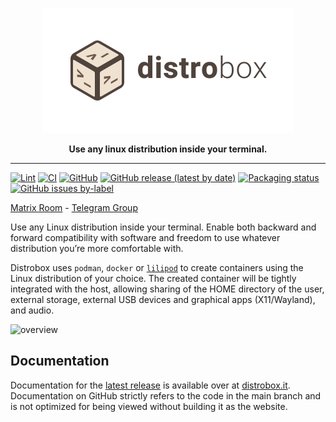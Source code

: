 <p align="center">
  <picture>
    <source media="(prefers-color-scheme: dark)" srcset="static/assets/brand/png/distrobox-dark.png" />
    <img alt="Distrobox logo" src="static/assets/brand/png/distrobox-light.png" width="400" height="200" />
  </picture>
</p>

<p align="center">
  <strong>Use any linux distribution inside your terminal.</strong>
</p>

---

[![Lint](https://github.com/89luca89/distrobox/actions/workflows/main.yml/badge.svg)](https://github.com/89luca89/distrobox/actions/workflows/main.yml)
[![CI](https://github.com/89luca89/distrobox/actions/workflows/compatibility.yml/badge.svg)](https://github.com/89luca89/distrobox/actions/workflows/compatibility.yml)
[![GitHub](https://img.shields.io/github/license/89luca89/distrobox?color=blue)](https://github.com/89luca89/distrobox/blob/main/COPYING.md)
[![GitHub release (latest by date)](https://img.shields.io/github/v/release/89luca89/distrobox)](https://github.com/89luca89/distrobox/releases/latest)
[![Packaging status](https://repology.org/badge/tiny-repos/distrobox.svg)](https://repology.org/project/distrobox/versions)
[![GitHub issues by-label](https://img.shields.io/github/issues-search/89luca89/distrobox?query=is%3Aissue%20is%3Aopen%20label%3Abug%20-label%3Await-on-user%20&label=Open%20Bug%20Reports&color=red)](https://github.com/89luca89/distrobox/issues?q=is%3Aissue+is%3Aopen+label%3Abug+-label%3Await-on-user)

[Matrix Room](https://matrix.to/#/%23distrobox:matrix.org) - [Telegram Group](https://t.me/distrobox)

Use any Linux distribution inside your terminal. Enable both backward and forward compatibility with software and freedom to use whatever distribution you’re more comfortable with.

Distrobox uses `podman`, `docker` or [`lilipod`](https://github.com/89luca89/lilipod) to create containers using the Linux distribution of your choice. The created container will be tightly integrated with the host, allowing sharing of the HOME directory of the user, external storage, external USB devices and graphical apps (X11/Wayland), and audio.

![overview](https://user-images.githubusercontent.com/598882/144294862-f6684334-ccf4-4e5e-85f8-1d66210a0fff.png)

## Documentation

Documentation for the [latest release](https://github.com/89luca89/distrobox/releases) is available over at [distrobox.it](https://distrobox.it). Documentation on GitHub strictly refers to the code in the main branch and is not optimized for being viewed without building it as the website.
